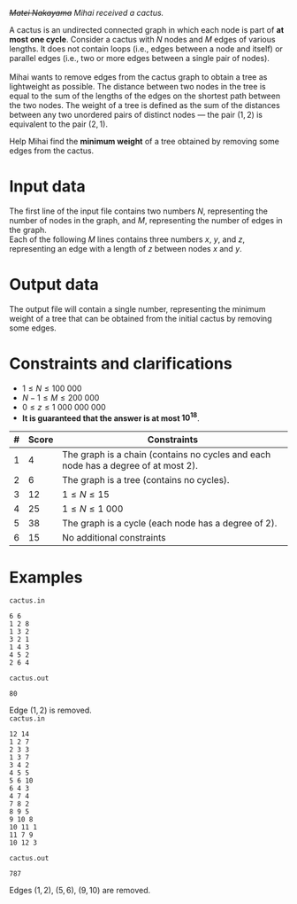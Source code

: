*~~Matei Nakayama~~ Mihai received a cactus.*

A cactus is an undirected connected graph in which each node is part of **at most one cycle**. Consider a cactus with $N$ nodes and $M$ edges of various lengths. It does not contain loops (i.e., edges between a node and itself) or parallel edges (i.e., two or more edges between a single pair of nodes).  
\
Mihai wants to remove edges from the cactus graph to obtain a tree as lightweight as possible. The distance between two nodes in the tree is equal to the sum of the lengths of the edges on the shortest path between the two nodes. The weight of a tree is defined as the sum of the distances between any two unordered pairs of distinct nodes — the pair $(1,2)$ is equivalent to the pair $(2,1)$.

Help Mihai find the **minimum weight** of a tree obtained by removing some edges from the cactus.

# Input data
The first line of the input file contains two numbers $N$, representing the number of nodes in the graph, and $M$, representing the number of edges in the graph.  
Each of the following $M$ lines contains three numbers $x$, $y$, and $z$, representing an edge with a length of $z$ between nodes $x$ and $y$.

# Output data
The output file will contain a single number, representing the minimum weight of a tree that can be obtained from the initial cactus by removing some edges.

# Constraints and clarifications
- $1 \leq N \leq 100\ 000$
- $N-1 \leq M \leq 200\ 000$
- $0 \leq z \leq 1\ 000\ 000\ 000$
- **It is guaranteed that the answer is at most $10^{18}$**.

|# | Score | Constraints|
| - | - | ------------|
|1|4|The graph is a chain (contains no cycles and each node has a degree of at most 2).|
|2|6|The graph is a tree (contains no cycles).|
|3|12|$1\leq N\leq 15$|
|4|25|$1\leq N\leq 1\ 000$|
|5|38|The graph is a cycle (each node has a degree of 2).|
|6|15|No additional constraints|

# Examples
`cactus.in`
```
6 6
1 2 8
1 3 2
3 2 1
1 4 3
4 5 2
2 6 4
```
`cactus.out`
```
80
```
Edge $(1, 2)$ is removed.
\
`cactus.in`
```
12 14
1 2 7
2 3 3
1 3 7
3 4 2
4 5 5
5 6 10
6 4 3
4 7 4
7 8 2
8 9 5
9 10 8
10 11 1
11 7 9
10 12 3
```
`cactus.out`
```
787
```
Edges $(1, 2)$, $(5, 6)$, $(9, 10)$ are removed.